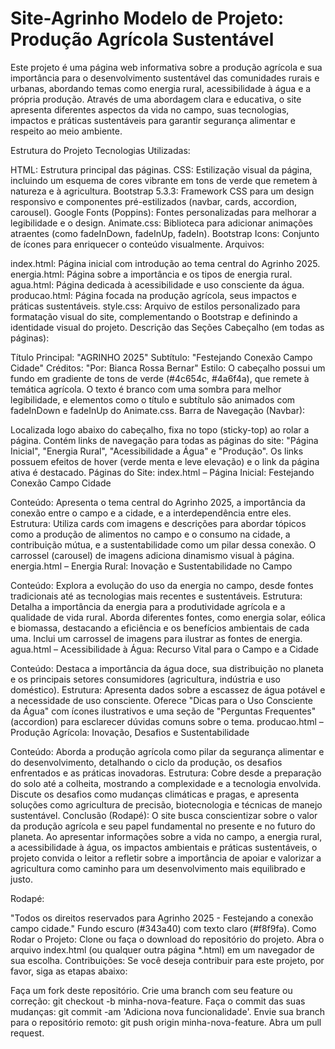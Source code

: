# Site-Agrinho Modelo de Projeto: Produção Agrícola Sustentável
Este projeto é uma página web informativa sobre a produção agrícola e sua importância para o desenvolvimento sustentável das comunidades rurais e urbanas, abordando temas como energia rural, acessibilidade à água e a própria produção. Através de uma abordagem clara e educativa, o site apresenta diferentes aspectos da vida no campo, suas tecnologias, impactos e práticas sustentáveis para garantir segurança alimentar e respeito ao meio ambiente.

Estrutura do Projeto
Tecnologias Utilizadas:

HTML: Estrutura principal das páginas.
CSS: Estilização visual da página, incluindo um esquema de cores vibrante em tons de verde que remetem à natureza e à agricultura.
Bootstrap 5.3.3: Framework CSS para um design responsivo e componentes pré-estilizados (navbar, cards, accordion, carousel).
Google Fonts (Poppins): Fontes personalizadas para melhorar a legibilidade e o design.
Animate.css: Biblioteca para adicionar animações atraentes (como fadeInDown, fadeInUp, fadeIn).
Bootstrap Icons: Conjunto de ícones para enriquecer o conteúdo visualmente.
Arquivos:

index.html: Página inicial com introdução ao tema central do Agrinho 2025.
energia.html: Página sobre a importância e os tipos de energia rural.
agua.html: Página dedicada à acessibilidade e uso consciente da água.
producao.html: Página focada na produção agrícola, seus impactos e práticas sustentáveis.
style.css: Arquivo de estilos personalizado para formatação visual do site, complementando o Bootstrap e definindo a identidade visual do projeto.
Descrição das Seções
Cabeçalho (em todas as páginas):

Título Principal: "AGRINHO 2025"
Subtítulo: "Festejando Conexão Campo Cidade"
Créditos: "Por: Bianca Rossa Bernar"
Estilo: O cabeçalho possui um fundo em gradiente de tons de verde (#4c654c, #4a6f4a), que remete à temática agrícola. O texto é branco com uma sombra para melhor legibilidade, e elementos como o título e subtítulo são animados com fadeInDown e fadeInUp do Animate.css.
Barra de Navegação (Navbar):

Localizada logo abaixo do cabeçalho, fixa no topo (sticky-top) ao rolar a página.
Contém links de navegação para todas as páginas do site: "Página Inicial", "Energia Rural", "Acessibilidade a Água" e "Produção".
Os links possuem efeitos de hover (verde menta e leve elevação) e o link da página ativa é destacado.
Páginas do Site:
index.html – Página Inicial: Festejando Conexão Campo Cidade

Conteúdo: Apresenta o tema central do Agrinho 2025, a importância da conexão entre o campo e a cidade, e a interdependência entre eles.
Estrutura: Utiliza cards com imagens e descrições para abordar tópicos como a produção de alimentos no campo e o consumo na cidade, a contribuição mútua, e a sustentabilidade como um pilar dessa conexão. O carrossel (carousel) de imagens adiciona dinamismo visual à página.
energia.html – Energia Rural: Inovação e Sustentabilidade no Campo

Conteúdo: Explora a evolução do uso da energia no campo, desde fontes tradicionais até as tecnologias mais recentes e sustentáveis.
Estrutura: Detalha a importância da energia para a produtividade agrícola e a qualidade de vida rural. Aborda diferentes fontes, como energia solar, eólica e biomassa, destacando a eficiência e os benefícios ambientais de cada uma. Inclui um carrossel de imagens para ilustrar as fontes de energia.
agua.html – Acessibilidade à Água: Recurso Vital para o Campo e a Cidade

Conteúdo: Destaca a importância da água doce, sua distribuição no planeta e os principais setores consumidores (agricultura, indústria e uso doméstico).
Estrutura: Apresenta dados sobre a escassez de água potável e a necessidade de uso consciente. Oferece "Dicas para o Uso Consciente da Água" com ícones ilustrativos e uma seção de "Perguntas Frequentes" (accordion) para esclarecer dúvidas comuns sobre o tema.
producao.html – Produção Agrícola: Inovação, Desafios e Sustentabilidade

Conteúdo: Aborda a produção agrícola como pilar da segurança alimentar e do desenvolvimento, detalhando o ciclo da produção, os desafios enfrentados e as práticas inovadoras.
Estrutura: Cobre desde a preparação do solo até a colheita, mostrando a complexidade e a tecnologia envolvida. Discute os desafios como mudanças climáticas e pragas, e apresenta soluções como agricultura de precisão, biotecnologia e técnicas de manejo sustentável.
Conclusão (Rodapé):
O site busca conscientizar sobre o valor da produção agrícola e seu papel fundamental no presente e no futuro do planeta. Ao apresentar informações sobre a vida no campo, a energia rural, a acessibilidade à água, os impactos ambientais e práticas sustentáveis, o projeto convida o leitor a refletir sobre a importância de apoiar e valorizar a agricultura como caminho para um desenvolvimento mais equilibrado e justo.

Rodapé:

"Todos os direitos reservados para Agrinho 2025 - Festejando a conexão campo cidade."
Fundo escuro (#343a40) com texto claro (#f8f9fa).
Como Rodar o Projeto:
Clone ou faça o download do repositório do projeto.
Abra o arquivo index.html (ou qualquer outra página *.html) em um navegador de sua escolha.
Contribuições:
Se você deseja contribuir para este projeto, por favor, siga as etapas abaixo:

Faça um fork deste repositório.
Crie uma branch com seu feature ou correção: git checkout -b minha-nova-feature.
Faça o commit das suas mudanças: git commit -am 'Adiciona nova funcionalidade'.
Envie sua branch para o repositório remoto: git push origin minha-nova-feature.
Abra um pull request.
